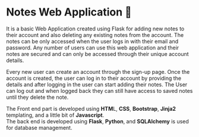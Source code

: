 # Notes Web Application 📝
It is a basic Web Application created using Flask for adding new notes to their account and also deleting any existing notes from the account. 
The notes can be only accessed when the user logs in with their email and password. Any number of users can use this web application and their notes are secured and can only be accessed through their unique account details.

Every new user can create an account through the sign-up page. Once the account is created, the user can log in to their account by providing the details and after logging in the user can start adding their notes. The User can log out and when logged back they can still have access to saved notes until they delete the note. 

The Front end part is developed using **HTM**L, **CSS**, **Bootstrap**, **Jinja2** templating, and a little bit of **Javascript**. <br />
The back end is developed using **Flask**, **Python**, and **SQLAlchemy** is used for database management. 
